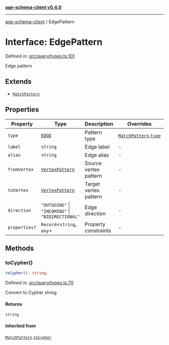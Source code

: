 [**age-schema-client v0.4.0**](../index.md)

***

[age-schema-client](../index.md) / EdgePattern

# Interface: EdgePattern

Defined in: [src/query/types.ts:101](https://github.com/standardbeagle/ageSchemaClient/blob/main/src/query/types.ts#L101)

Edge pattern

## Extends

- [`MatchPattern`](MatchPattern.md)

## Properties

| Property | Type | Description | Overrides | Defined in |
| ------ | ------ | ------ | ------ | ------ |
| <a id="type"></a> `type` | [`EDGE`](../enumerations/MatchPatternType.md#edge) | Pattern type | [`MatchPattern`](MatchPattern.md).[`type`](MatchPattern.md#type) | [src/query/types.ts:105](https://github.com/standardbeagle/ageSchemaClient/blob/main/src/query/types.ts#L105) |
| <a id="label"></a> `label` | `string` | Edge label | - | [src/query/types.ts:110](https://github.com/standardbeagle/ageSchemaClient/blob/main/src/query/types.ts#L110) |
| <a id="alias"></a> `alias` | `string` | Edge alias | - | [src/query/types.ts:115](https://github.com/standardbeagle/ageSchemaClient/blob/main/src/query/types.ts#L115) |
| <a id="fromvertex"></a> `fromVertex` | [`VertexPattern`](VertexPattern.md) | Source vertex pattern | - | [src/query/types.ts:120](https://github.com/standardbeagle/ageSchemaClient/blob/main/src/query/types.ts#L120) |
| <a id="tovertex"></a> `toVertex` | [`VertexPattern`](VertexPattern.md) | Target vertex pattern | - | [src/query/types.ts:125](https://github.com/standardbeagle/ageSchemaClient/blob/main/src/query/types.ts#L125) |
| <a id="direction"></a> `direction` | `"OUTGOING"` \| `"INCOMING"` \| `"BIDIRECTIONAL"` | Edge direction | - | [src/query/types.ts:130](https://github.com/standardbeagle/ageSchemaClient/blob/main/src/query/types.ts#L130) |
| <a id="properties"></a> `properties?` | `Record`\<`string`, `any`\> | Property constraints | - | [src/query/types.ts:135](https://github.com/standardbeagle/ageSchemaClient/blob/main/src/query/types.ts#L135) |

## Methods

### toCypher()

```ts
toCypher(): string;
```

Defined in: [src/query/types.ts:70](https://github.com/standardbeagle/ageSchemaClient/blob/main/src/query/types.ts#L70)

Convert to Cypher string

#### Returns

`string`

#### Inherited from

[`MatchPattern`](MatchPattern.md).[`toCypher`](MatchPattern.md#tocypher)
